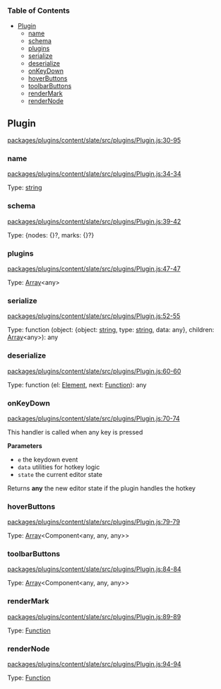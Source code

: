 <!-- Generated by documentation.js. Update this documentation by updating the source code. -->

### Table of Contents

-   [Plugin][1]
    -   [name][2]
    -   [schema][3]
    -   [plugins][4]
    -   [serialize][5]
    -   [deserialize][6]
    -   [onKeyDown][7]
    -   [hoverButtons][8]
    -   [toolbarButtons][9]
    -   [renderMark][10]
    -   [renderNode][11]

## Plugin

[packages/plugins/content/slate/src/plugins/Plugin.js:30-95][12]

### name

[packages/plugins/content/slate/src/plugins/Plugin.js:34-34][13]

Type: [string][14]

### schema

[packages/plugins/content/slate/src/plugins/Plugin.js:39-42][15]

Type: {nodes: {}?, marks: {}?}

### plugins

[packages/plugins/content/slate/src/plugins/Plugin.js:47-47][16]

Type: [Array][17]&lt;any>

### serialize

[packages/plugins/content/slate/src/plugins/Plugin.js:52-55][18]

Type: function (object: {object: [string][14], type: [string][14], data: any}, children: [Array][17]&lt;any>): any

### deserialize

[packages/plugins/content/slate/src/plugins/Plugin.js:60-60][19]

Type: function (el: [Element][20], next: [Function][21]): any

### onKeyDown

[packages/plugins/content/slate/src/plugins/Plugin.js:70-74][22]

This handler is called when any key is pressed

**Parameters**

-   `e`  the keydown event
-   `data`  utilities for hotkey logic
-   `state`  the current editor state

Returns **any** the new editor state if the plugin handles the hotkey

### hoverButtons

[packages/plugins/content/slate/src/plugins/Plugin.js:79-79][23]

Type: [Array][17]&lt;Component&lt;any, any, any>>

### toolbarButtons

[packages/plugins/content/slate/src/plugins/Plugin.js:84-84][24]

Type: [Array][17]&lt;Component&lt;any, any, any>>

### renderMark

[packages/plugins/content/slate/src/plugins/Plugin.js:89-89][25]

Type: [Function][21]

### renderNode

[packages/plugins/content/slate/src/plugins/Plugin.js:94-94][26]

Type: [Function][21]

[1]: #plugin

[2]: #name

[3]: #schema

[4]: #plugins

[5]: #serialize

[6]: #deserialize

[7]: #onkeydown

[8]: #hoverbuttons

[9]: #toolbarbuttons

[10]: #rendermark

[11]: #rendernode

[12]: https://github.com/nolandg/editor/blob/d90f7307736d44c15989264eb0b26d184ff12cb4/packages/plugins/content/slate/src/plugins/Plugin.js#L30-L95 "Source code on GitHub"

[13]: https://github.com/nolandg/editor/blob/d90f7307736d44c15989264eb0b26d184ff12cb4/packages/plugins/content/slate/src/plugins/Plugin.js#L34-L34 "Source code on GitHub"

[14]: https://developer.mozilla.org/docs/Web/JavaScript/Reference/Global_Objects/String

[15]: https://github.com/nolandg/editor/blob/d90f7307736d44c15989264eb0b26d184ff12cb4/packages/plugins/content/slate/src/plugins/Plugin.js#L39-L42 "Source code on GitHub"

[16]: https://github.com/nolandg/editor/blob/d90f7307736d44c15989264eb0b26d184ff12cb4/packages/plugins/content/slate/src/plugins/Plugin.js#L47-L47 "Source code on GitHub"

[17]: https://developer.mozilla.org/docs/Web/JavaScript/Reference/Global_Objects/Array

[18]: https://github.com/nolandg/editor/blob/d90f7307736d44c15989264eb0b26d184ff12cb4/packages/plugins/content/slate/src/plugins/Plugin.js#L52-L55 "Source code on GitHub"

[19]: https://github.com/nolandg/editor/blob/d90f7307736d44c15989264eb0b26d184ff12cb4/packages/plugins/content/slate/src/plugins/Plugin.js#L60-L60 "Source code on GitHub"

[20]: https://developer.mozilla.org/docs/Web/API/Element

[21]: https://developer.mozilla.org/docs/Web/JavaScript/Reference/Statements/function

[22]: https://github.com/nolandg/editor/blob/d90f7307736d44c15989264eb0b26d184ff12cb4/packages/plugins/content/slate/src/plugins/Plugin.js#L70-L74 "Source code on GitHub"

[23]: https://github.com/nolandg/editor/blob/d90f7307736d44c15989264eb0b26d184ff12cb4/packages/plugins/content/slate/src/plugins/Plugin.js#L79-L79 "Source code on GitHub"

[24]: https://github.com/nolandg/editor/blob/d90f7307736d44c15989264eb0b26d184ff12cb4/packages/plugins/content/slate/src/plugins/Plugin.js#L84-L84 "Source code on GitHub"

[25]: https://github.com/nolandg/editor/blob/d90f7307736d44c15989264eb0b26d184ff12cb4/packages/plugins/content/slate/src/plugins/Plugin.js#L89-L89 "Source code on GitHub"

[26]: https://github.com/nolandg/editor/blob/d90f7307736d44c15989264eb0b26d184ff12cb4/packages/plugins/content/slate/src/plugins/Plugin.js#L94-L94 "Source code on GitHub"
